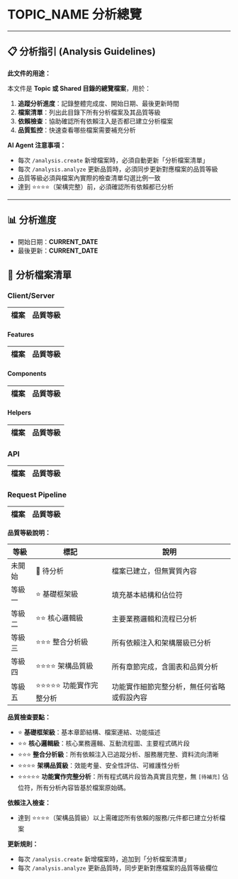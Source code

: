# __TOPIC_NAME__ 分析總覽

---

## 📋 分析指引 (Analysis Guidelines)

**此文件的用途：**

本文件是 **Topic 或 Shared 目錄的總覽檔案**，用於：

1. **追蹤分析進度**：記錄整體完成度、開始日期、最後更新時間
2. **檔案清單**：列出此目錄下所有分析檔案及其品質等級
3. **依賴檢查**：協助確認所有依賴注入是否都已建立分析檔案
4. **品質監控**：快速查看哪些檔案需要補充分析

**AI Agent 注意事項：**
- 每次 `/analysis.create` 新增檔案時，必須自動更新「分析檔案清單」
- 每次 `/analysis.analyze` 更新品質時，必須同步更新對應檔案的品質等級
- 品質等級必須與檔案內實際的檢查清單勾選比例一致
- 達到 ⭐⭐⭐⭐（架構完整）前，必須確認所有依賴都已分析

---

## 📊 分析進度
- 開始日期：__CURRENT_DATE__
- 最後更新：__CURRENT_DATE__

## 📂 分析檔案清單

### Client/Server

| 檔案 | 品質等級 |
|------|----------|

#### Features

| 檔案 | 品質等級 |
|------|----------|

#### Components

| 檔案 | 品質等級 |
|------|----------|

#### Helpers

| 檔案 | 品質等級 |
|------|----------|

### API

| 檔案 | 品質等級 |
|------|----------|

### Request Pipeline

| 檔案 | 品質等級 |
|------|----------|


**品質等級說明：**

| 等級 | 標記 | 說明 |
|------|------|------|
| 未開始 | 📝 待分析 | 檔案已建立，但無實質內容 |
| 等級一 | ⭐ 基礎框架級 | 填充基本結構和佔位符 |
| 等級二 | ⭐⭐ 核心邏輯級 | 主要業務邏輯和流程已分析 |
| 等級三 | ⭐⭐⭐ 整合分析級 | 所有依賴注入和架構層級已分析 |
| 等級四 | ⭐⭐⭐⭐ 架構品質級 | 所有章節完成，含圖表和品質分析 |
| 等級五 | ⭐⭐⭐⭐⭐ 功能實作完整分析 | 功能實作細節完整分析，無任何省略或假設內容 |

**品質檢查要點：**
- ⭐ **基礎框架級**：基本章節結構、檔案連結、功能描述
- ⭐⭐ **核心邏輯級**：核心業務邏輯、互動流程圖、主要程式碼片段
- ⭐⭐⭐ **整合分析級**：所有依賴注入已追蹤分析、服務層完整、資料流向清晰
- ⭐⭐⭐⭐ **架構品質級**：效能考量、安全性評估、可維護性分析
- ⭐⭐⭐⭐⭐ **功能實作完整分析**：所有程式碼片段皆為真實且完整，無 `[待補充]` 佔位符，所有分析內容皆基於檔案原始碼。

**依賴注入檢查：**
- 達到 ⭐⭐⭐⭐（架構品質級）以上需確認所有依賴的服務/元件都已建立分析檔案

**更新規則：**
- 每次 `/analysis.create` 新增檔案時，追加到「分析檔案清單」
- 每次 `/analysis.analyze` 更新品質時，同步更新對應檔案的品質等級欄位